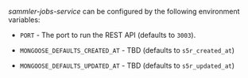 
_sammler-jobs-service_ can be configured by the following environment variables:

- `PORT` - The port to run the REST API (defaults to `3003`).

- `MONGOOSE_DEFAULTS_CREATED_AT` - TBD (defaults to `s5r_created_at`)
- `MONGOOSE_DEFAULTS_UPDATED_AT` - TBD (defaults to `s5r_updated_at`)

